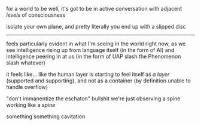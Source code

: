 for a world to be well, it's got to be in active conversation with adjacent *levels* of consciousness

isolate your own plane, and pretty literally you end up with a slipped disc

---

feels particularly evident in what I'm seeing in the world right now, as we see intelligence rising up from language itself (in the form of AI) and intelligence peering in at us (in the form of UAP slash the Phenomenon slash whatever)

it feels like... like the human layer is starting to feel itself as *a layer* (supported and supporting), and not as a container (by definition unable to handle overflow)

"don't immanentize the eschaton" bullshit we're just observing a spine working like a *spine*

something something cavitation
